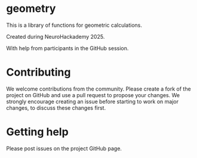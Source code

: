 # geometry

This is a library of functions for geometric calculations.

Created during NeuroHackademy 2025.

With help from participants in the GitHub session.

# Contributing

We welcome contributions from the community. Please create a fork of the
project on GitHub and use a pull request to propose your changes. We strongly encourage creating
an issue before starting to work on major changes, to discuss these changes first.

# Getting help

Please post issues on the project GitHub page.